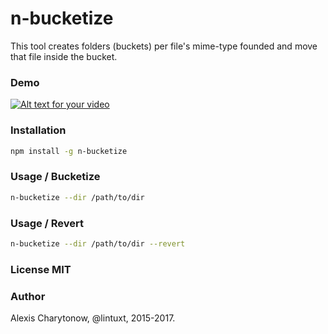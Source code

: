 # n-bucketize

This tool creates folders (buckets) per file's mime-type founded and move that file inside the bucket.

### Demo

[![Alt text for your video](http://img.youtube.com/vi/ZHedT5MZM2w/0.jpg)](http://www.youtube.com/watch?v=ZHedT5MZM2w)

### Installation

```bash
npm install -g n-bucketize
```

### Usage / Bucketize

```bash
n-bucketize --dir /path/to/dir
```

### Usage / Revert

```bash
n-bucketize --dir /path/to/dir --revert
```

### License MIT

### Author
Alexis Charytonow, @lintuxt, 2015-2017.
